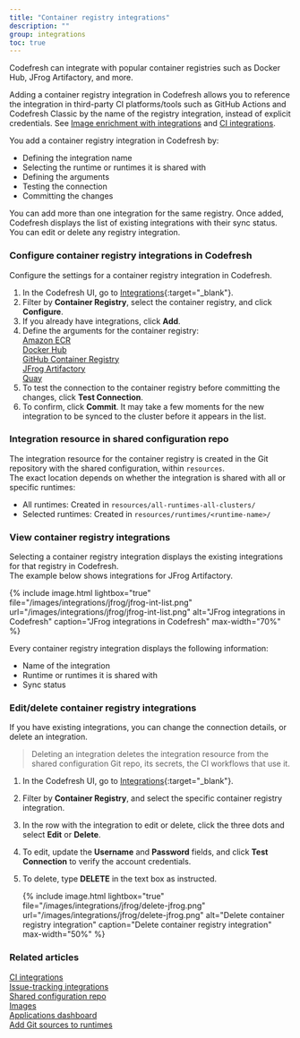 ```yaml
---
title: "Container registry integrations"
description: ""
group: integrations
toc: true
---
```


Codefresh can integrate with popular container registries such as Docker Hub, JFrog Artifactory, and more.  

Adding a container registry integration in Codefresh allows you to reference the integration in third-party CI platforms/tools such as GitHub Actions and Codefresh Classic by the name of the registry integration, instead of explicit credentials. See [Image enrichment with integrations]({{site.baseurl}}/docs/integrations/image-enrichment-overview/) and [CI integrations]({{site.baseurl}}/docs/integrations/ci-integrations/).  

You add a container registry integration in Codefresh by:
* Defining the integration name 
* Selecting the runtime or runtimes it is shared with
* Defining the arguments
* Testing the connection 
* Committing the changes

You can add more than one integration for the same registry. Once added, Codefresh displays the list of existing integrations with their sync status. You can edit or delete any registry integration. 

<!--- > To see all images from all your container registries integrated with Codefresh in the Codefresh UI, go to [Images](https://g.codefresh.io/2.0/images){:target="\_blank"}. For documentation details, see [Images in Codefresh]({{site.baseurl}}/docs/deployment/images/)--->


### Configure container registry integrations in Codefresh
Configure the settings for a container registry integration in Codefresh.

1. In the Codefresh UI, go to [Integrations](https://g.codefresh.io/2.0/account-settings/integrations){:target="\_blank"}.
1. Filter by **Container Registry**, select the container registry, and click **Configure**.
1. If you already have integrations, click **Add**.
1. Define the arguments for the container registry:  
  [Amazon ECR]({{site.baseurl}}/docs/integrations/container-registries/amazon-ecr/)   
  [Docker Hub]({{site.baseurl}}/docs/integrations/container-registries/dockerhub/)  
  [GitHub Container Registry]({{site.baseurl}}/docs/integrations/container-registries/github-cr/)   
  [JFrog Artifactory]({{site.baseurl}}/docs/integrations/container-registries/jfrog/)    
  [Quay]({{site.baseurl}}/docs/integrations/container-registries/quay/)  
1. To test the connection to the container registry before committing the changes, click **Test Connection**.
1. To confirm, click **Commit**.
  It may take a few moments for the new integration to be synced to the cluster before it appears in the list.

### Integration resource in shared configuration repo
The integration resource for the container registry is created in the Git repository with the shared configuration, within `resources`.  
The exact location depends on whether the integration is shared with all or specific runtimes:  
* All runtimes: Created in `resources/all-runtimes-all-clusters/`
* Selected runtimes: Created in `resources/runtimes/<runtime-name>/`

### View container registry integrations
Selecting a container registry integration displays the existing integrations for that registry in Codefresh.  
The example below shows integrations for JFrog Artifactory.  

{% include image.html 
lightbox="true" 
file="/images/integrations/jfrog/jfrog-int-list.png" 
url="/images/integrations/jfrog/jfrog-int-list.png"
alt="JFrog integrations in Codefresh"
caption="JFrog integrations in Codefresh"
max-width="70%"
%}

Every container registry integration displays the following information:
* Name of the integration
* Runtime or runtimes it is shared with
* Sync status

### Edit/delete container registry integrations
If you have existing integrations, you can change the connection details, or delete an integration.
>Deleting an integration deletes the integration resource from the shared configuration Git repo, its secrets, the CI workflows that 
use it. 

1. In the Codefresh UI, go to [Integrations](https://g.codefresh.io/2.0/account-settings/integrations){:target="\_blank"}.
1. Filter by **Container Registry**, and select the specific container registry integration.
1. In the row with the integration to edit or delete, click the three dots and select **Edit** or **Delete**.
1. To edit, update the **Username** and **Password** fields, and click **Test Connection** to verify the account credentials.
1. To delete, type **DELETE** in the text box as instructed.

    {% include 
   image.html 
   lightbox="true" 
   file="/images/integrations/jfrog/delete-jfrog.png" 
   url="/images/integrations/jfrog/delete-jfrog.png" 
   alt="Delete container registry integration" 
   caption="Delete container registry integration"
   max-width="50%" 
   %}

### Related articles
[CI integrations]({{site.baseurl}}/docs/integrations/ci-integrations/)  
[Issue-tracking integrations]({{site.baseurl}}/docs/integrations/issue-tracking/)  
[Shared configuration repo]({{site.baseurl}}/docs/reference/shared-configuration/)  
[Images]({{site.baseurl}}/docs/deployment/images/)  
[Applications dashboard]({{site.baseurl}}/docs/deployment/applications-dashboard/)    
[Add Git sources to runtimes]({{site.baseurl}}/docs/runtime/git-sources/)  
